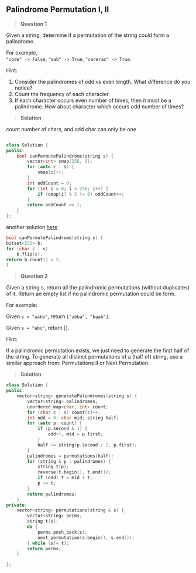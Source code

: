 ## Palindrome Permutation I, II

>**Question 1**

Given a string, determine if a permutation of the string could form a palindrome.

For example,  
`"code" -> False`, `"aab" -> True`, `"carerac" -> True`.

Hint:

1. Consider the palindromes of odd vs even length. What difference do you notice?
2. Count the frequency of each character.
3. If each character occurs even number of times, then it must be a palindrome. How about character which occurs odd number of times?

>**Solution**


count number of chars, and odd char can only be one

```c++

class Solution {
public:
    bool canPermutePalindrome(string s) {
        vector<int> smap(256, 0);
        for (auto c : s) {
            smap[c]++;
        }
        int oddCount = 0;
        for (int i = 0; i < 256; i++) {
            if (cmap[i] % 2 != 0) oddCount++;
        }
        return oddCount <= 1;
    }
};

```

another solution [here](https://leetcode.com/discuss/53180/1-4-lines-python-ruby-c-c-java)

```c++
bool canPermutePalindrome(string s) {
bitset<256> b;
for (char c : s)
    b.flip(c);
return b.count() < 2;
}
```



>**Question 2**

Given a string s, return all the palindromic permutations (without duplicates) of it. Return an empty list if no palindromic permutation could be form.

For example:

Given `s = "aabb"`, return `["abba", "baab"]`.

Given `s = "abc"`, return [].

Hint:

If a palindromic permutation exists, we just need to generate the first half of the string.
To generate all distinct permutations of a (half of) string, use a similar approach from: Permutations II or Next Permutation.

>**Solution**

```c++
class Solution {
public:
    vector<string> generatePalindromes(string s) {
        vector<string> palindromes;
        unordered_map<char, int> count;
        for (char c : s) count[c]++;
        int odd = 0; char mid; string half;
        for (auto p: count) {
            if (p.second & 1) {
                odd++, mid = p.first;
            }
            half += string(p.second / 2, p.first);
        }
        palindromes = permutations(half);
        for (string & p : palindromes) {
            string t(p);
            reverse(t.begin(), t.end());
            if (odd) t = mid + t;
            p += t;
        }
        return palindromes;
    }
private:
    vector<string> permutations(string & s) {
        vector<string> perms;
        string t(s);
        do {
            perms.push_back(s);
            next_permutation(s.begin(), s.end());
        } while (s!= t);
        return perms;
    }

};
```
